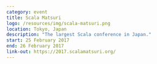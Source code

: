 ```yaml
---
category: event
title: Scala Matsuri
logo: /resources/img/scala-matsuri.png
location: Tokyo, Japan
description: "The largest Scala conference in Japan."
start: 25 February 2017
end: 26 February 2017
link-out: https://2017.scalamatsuri.org/
---
```

